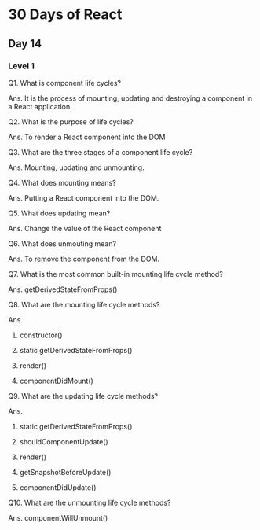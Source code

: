 # 30 Days of React

## Day 14

### Level 1

Q1. What is component life cycles?

Ans. It is the process of mounting, updating and destroying a component in a React application.

Q2. What is the purpose of life cycles?

Ans. To render a React component into the DOM

Q3. What are the three stages of a component life cycle?

Ans. Mounting, updating and unmounting.

Q4. What does mounting means?

Ans. Putting a React component into the DOM.

Q5. What does updating mean?

Ans. Change the value of the React component

Q6. What does unmouting mean?

Ans. To remove the component from the DOM.

Q7. What is the most common built-in mounting life cycle method?

Ans.  getDerivedStateFromProps()

Q8. What are the mounting life cycle methods?

Ans. 

1. constructor()

2. static getDerivedStateFromProps()

3. render()

4. componentDidMount()

Q9. What are the updating life cycle methods?

Ans. 

1. static getDerivedStateFromProps()

2. shouldComponentUpdate()

3. render()

4. getSnapshotBeforeUpdate()

5. componentDidUpdate()

Q10. What are the unmounting life cycle methods?

Ans. componentWillUnmount()
